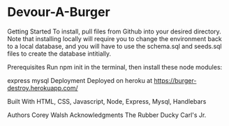 # Devour-A-Burger

Getting Started
To install, pull files from Github into your desired directory. Note that installing locally will require you to change the environment back to a local database, and you will have to use the schema.sql and seeds.sql files to create the database intitially.

Prerequisites
Run npm init in the terminal, then install these node modules:

express
mysql
Deployment
Deployed on heroku at https://burger-destroy.herokuapp.com/

Built With
HTML, CSS, Javascript, Node, Express, Mysql, Handlebars

Authors
Corey Walsh
Acknowledgments
The Rubber Ducky
Carl's Jr.
